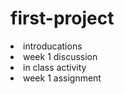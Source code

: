 # first-project

<lo>
  <li> introducations </li>
  <li> week 1 discussion </li>
  <li> in class activity </li>
  <li> week 1 assignment</li>
</lo>
